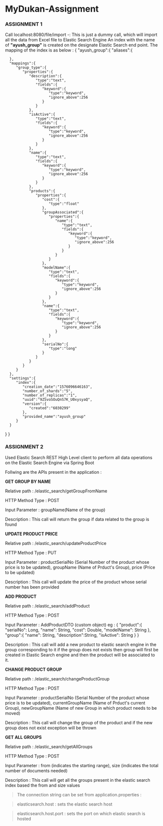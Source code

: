 # MyDukan-Assignment

### ASSIGNMENT 1
Call localhost:8080/file/import -: This is just a dummy call, which will import all the data from Excel file to Elastic Search Engine
An index with the name of **"ayush_group"** is created on the designate Elastic Search end point.
The mapping of the index is as below :
{ 
   "ayush_group":{ 
      "aliases":{ 

      },
      "mappings":{ 
         "group_type":{ 
            "properties":{ 
               "description":{ 
                  "type":"text",
                  "fields":{ 
                     "keyword":{ 
                        "type":"keyword",
                        "ignore_above":256
                     }
                  }
               },
               "isActive":{ 
                  "type":"text",
                  "fields":{ 
                     "keyword":{ 
                        "type":"keyword",
                        "ignore_above":256
                     }
                  }
               },
               "name":{ 
                  "type":"text",
                  "fields":{ 
                     "keyword":{ 
                        "type":"keyword",
                        "ignore_above":256
                     }
                  }
               },
               "products":{ 
                  "properties":{ 
                     "cost":{ 
                        "type":"float"
                     },
                     "groupAssociated":{ 
                        "properties":{ 
                           "name":{ 
                              "type":"text",
                              "fields":{ 
                                 "keyword":{ 
                                    "type":"keyword",
                                    "ignore_above":256
                                 }
                              }
                           }
                        }
                     },
                     "modelName":{ 
                        "type":"text",
                        "fields":{ 
                           "keyword":{ 
                              "type":"keyword",
                              "ignore_above":256
                           }
                        }
                     },
                     "name":{ 
                        "type":"text",
                        "fields":{ 
                           "keyword":{ 
                              "type":"keyword",
                              "ignore_above":256
                           }
                        }
                     },
                     "serialNo":{ 
                        "type":"long"
                     }
                  }
               }
            }
         }
      },
      "settings":{ 
         "index":{ 
            "creation_date":"1576096646163",
            "number_of_shards":"5",
            "number_of_replicas":"1",
            "uuid":"9ZSvoSOuQnS7K_U0xysyaQ",
            "version":{ 
               "created":"6030299"
            },
            "provided_name":"ayush_group"
         }
      }
   }
}


### ASSIGNMENT 2

Used Elastic Search REST High Level client to perform all data operations on the Elastic Search Engine via Spring Boot

Follwing are the APIs present in the application :

**GET GROUP BY NAME**

Relative path : /elastic_search/getGroupFromName

HTTP Method Type : POST

Input Parameter : groupName(Name of the group)

Description : This call will return the group if data related to the group is found


**UPDATE PRODUCT PRICE**

Relative path : /elastic_search/updateProductPrice

HTTP Method Type : PUT

Input Parameter : productSerialNo (Serial Number of the product whose price is to be updated),
				  groupName (Name of Prduct's Group), 
				  price (Price to be updated)

Description : This call will update the price of the product whose serial number has been provided



**ADD PRODUCT**

Relative path : /elastic_search/addProduct

HTTP Method Type : POST

Input Parameter : AddProductDTO (custom object) eg : 
{
		"product":{
			"serialNo": Long,
            "name": String,
            "cost": Double,
            "modelName": String
		},
		"group":{
			"name": String,
            "description":String,
            "isActive": String
		}
}

Description : This call will add a new product to elastic search engine in the group corresponding to it if the group does not exists then group will first be 	created in Elastic Search engine and then  the product will be associated to it.


**CHANGE PRODUCT GROUP**

Relative path : /elastic_search/changeProductGroup

HTTP Method Type : POST

Input Parameter : productSerialNo (Serial Number of the product whose price is to be updated),
				  currentGroupName (Name of Prduct's current Group), 
				  newGroupName (Name of new Group in which product needs to be moved)

Description : This call will change the group of the product and if the new group does not exist exception will be thrown


**GET ALL GROUPS**

Relative path : /elastic_search/getAllGroups

HTTP Method Type : POST

Input Parameter : from (indicates the starting range),
				  size (indicates the total number of documents needed)

Description : This call will get all the groups present in the elastic search index based the from and size values



> The connection string can be set from application.properties :

> elasticsearch.host : sets the elastic search host

> elasticsearch.host.port : sets the port on which elastic search is hosted

